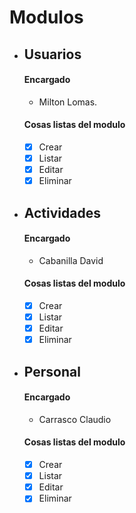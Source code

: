 # Modulos
- ## Usuarios
  #### Encargado
  - Milton Lomas.
  #### Cosas listas del modulo
  - [x] Crear
  - [x] Listar
  - [x] Editar
  - [x] Eliminar
        
- ## Actividades
  #### Encargado
  - Cabanilla David
  #### Cosas listas del modulo
  - [x] Crear
  - [x] Listar
  - [x] Editar
  - [x] Eliminar

- ## Personal
  #### Encargado
  - Carrasco Claudio
  #### Cosas listas del modulo
  - [x] Crear
  - [x] Listar
  - [x] Editar
  - [x] Eliminar
